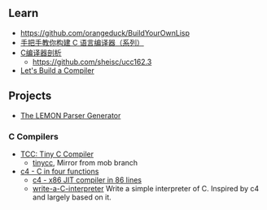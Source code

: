 ## Learn
- https://github.com/orangeduck/BuildYourOwnLisp
- [手把手教你构建 C 语言编译器（系列）](http://lotabout.me/2015/write-a-C-interpreter-0/)
- [C编译器剖析](https://book.douban.com/subject/26814205/)
    - https://github.com/sheisc/ucc162.3
- [Let's Build a Compiler](https://compilers.iecc.com/crenshaw/)


## Projects
- [The LEMON Parser Generator](http://www.hwaci.com/sw/lemon/)
### C Compilers
- [TCC: Tiny C Compiler](https://bellard.org/tcc/)
  - [tinycc](https://github.com/TinyCC/tinycc), Mirror from mob branch
- [c4 - C in four functions](https://github.com/rswier/c4)
  - [c4 - x86 JIT compiler in 86 lines](https://github.com/EarlGray/c4)
  - [write-a-C-interpreter](https://github.com/lotabout/write-a-C-interpreter) Write a simple interpreter of C. Inspired by c4 and largely based on it.
